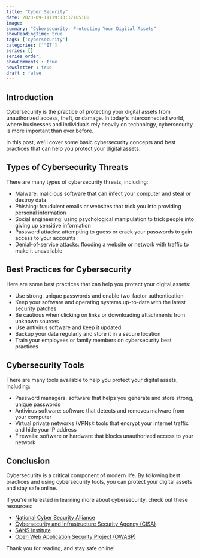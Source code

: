 ```yaml
---
title: "Cyber Security"
date: 2023-09-11T19:13:17+05:00
image: 
summary: "Cybersecurity: Protecting Your Digital Assets"
showReadingTime: true
tags: ['cybersecurity']
categories: ['"IT']
series: []
series_order: 
showComments : true
newsletter : true
draft : false
---
```

## Introduction

Cybersecurity is the practice of protecting your digital assets from unauthorized access, theft, or damage. In today's interconnected world, where businesses and individuals rely heavily on technology, cybersecurity is more important than ever before.

In this post, we'll cover some basic cybersecurity concepts and best practices that can help you protect your digital assets.

## Types of Cybersecurity Threats

There are many types of cybersecurity threats, including:

- Malware: malicious software that can infect your computer and steal or destroy data
- Phishing: fraudulent emails or websites that trick you into providing personal information
- Social engineering: using psychological manipulation to trick people into giving up sensitive information
- Password attacks: attempting to guess or crack your passwords to gain access to your accounts
- Denial-of-service attacks: flooding a website or network with traffic to make it unavailable

## Best Practices for Cybersecurity

Here are some best practices that can help you protect your digital assets:

- Use strong, unique passwords and enable two-factor authentication
- Keep your software and operating systems up-to-date with the latest security patches
- Be cautious when clicking on links or downloading attachments from unknown sources
- Use antivirus software and keep it updated
- Backup your data regularly and store it in a secure location
- Train your employees or family members on cybersecurity best practices


## Cybersecurity Tools

There are many tools available to help you protect your digital assets, including:

- Password managers: software that helps you generate and store strong, unique passwords
- Antivirus software: software that detects and removes malware from your computer
- Virtual private networks (VPNs): tools that encrypt your internet traffic and hide your IP address
- Firewalls: software or hardware that blocks unauthorized access to your network

## Conclusion

Cybersecurity is a critical component of modern life. By following best practices and using cybersecurity tools, you can protect your digital assets and stay safe online.

If you're interested in learning more about cybersecurity, check out these resources:

- [National Cyber Security Alliance](https://staysafeonline.org/)
- [Cybersecurity and Infrastructure Security Agency (CISA)](https://www.cisa.gov/cybersecurity)
- [SANS Institute](https://www.sans.org/)
- [Open Web Application Security Project (OWASP)](https://owasp.org/)

Thank you for reading, and stay safe online!